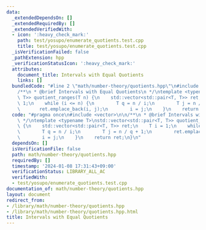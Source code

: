 ```yaml
---
data:
  _extendedDependsOn: []
  _extendedRequiredBy: []
  _extendedVerifiedWith:
  - icon: ':heavy_check_mark:'
    path: test/yosupo/enumerate_quotients.test.cpp
    title: test/yosupo/enumerate_quotients.test.cpp
  _isVerificationFailed: false
  _pathExtension: hpp
  _verificationStatusIcon: ':heavy_check_mark:'
  attributes:
    document_title: Intervals with Equal Quotients
    links: []
  bundledCode: "#line 2 \"math/number-theory/quotients.hpp\"\n#include <vector>\n\n\
    /**\n * @brief Intervals with Equal Quotients\n */\ntemplate <typename T>\nstd::vector<std::pair<T,\
    \ T>> quotient_ranges(T n) {\n    std::vector<std::pair<T, T>> ret;\n    T i =\
    \ 1;\n    while (i <= n) {\n        T q = n / i;\n        T j = n / q + 1;\n \
    \       ret.emplace_back(i, j);\n        i = j;\n    }\n    return ret;\n}\n"
  code: "#pragma once\n#include <vector>\n\n/**\n * @brief Intervals with Equal Quotients\n\
    \ */\ntemplate <typename T>\nstd::vector<std::pair<T, T>> quotient_ranges(T n)\
    \ {\n    std::vector<std::pair<T, T>> ret;\n    T i = 1;\n    while (i <= n) {\n\
    \        T q = n / i;\n        T j = n / q + 1;\n        ret.emplace_back(i, j);\n\
    \        i = j;\n    }\n    return ret;\n}\n"
  dependsOn: []
  isVerificationFile: false
  path: math/number-theory/quotients.hpp
  requiredBy: []
  timestamp: '2024-01-08 17:31:43+09:00'
  verificationStatus: LIBRARY_ALL_AC
  verifiedWith:
  - test/yosupo/enumerate_quotients.test.cpp
documentation_of: math/number-theory/quotients.hpp
layout: document
redirect_from:
- /library/math/number-theory/quotients.hpp
- /library/math/number-theory/quotients.hpp.html
title: Intervals with Equal Quotients
---
```

